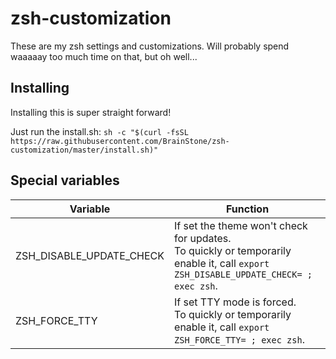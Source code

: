 # zsh-customization

These are my zsh settings and customizations. Will probably spend waaaaay too much time on that, but oh well...

## Installing

Installing this is super straight forward!

Just run the install.sh: `sh -c "$(curl -fsSL https://raw.githubusercontent.com/BrainStone/zsh-customization/master/install.sh)"`

## Special variables

| Variable                 | Function                                                                                                                              |
|--------------------------|---------------------------------------------------------------------------------------------------------------------------------------|
| ZSH_DISABLE_UPDATE_CHECK | If set the theme won't check for updates.<br>To quickly or temporarily enable it, call `export ZSH_DISABLE_UPDATE_CHECK= ; exec zsh`. |
| ZSH_FORCE_TTY            | If set TTY mode is forced.<br>To quickly or temporarily enable it, call `export ZSH_FORCE_TTY= ; exec zsh`.                           |
